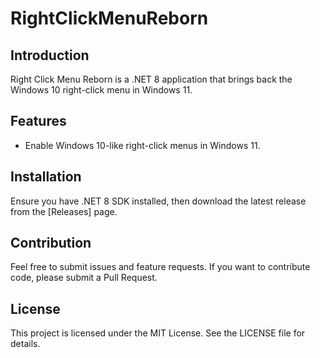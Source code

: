 # RightClickMenuReborn

## Introduction
Right Click Menu Reborn is a .NET 8 application that brings back the Windows 10 right-click menu in Windows 11.
## Features
- Enable Windows 10-like right-click menus in Windows 11.
## Installation
Ensure you have .NET 8 SDK installed, then download the latest release from the [Releases] page.
## Contribution
Feel free to submit issues and feature requests. If you want to contribute code, please submit a Pull Request.

## License
This project is licensed under the MIT License. See the LICENSE file for details.

